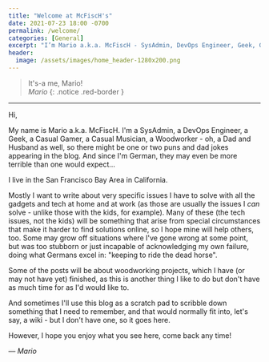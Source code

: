 ```yaml
---
title: "Welcome at McFiscH's"
date: 2021-07-23 18:00 -0700
permalink: /welcome/
categories: [General]
excerpt: "I’m Mario a.k.a. McFiscH - SysAdmin, DevOps Engineer, Geek, Gamer, Musician, Woodworker, Husband and Dad."
header:
  image: /assets/images/home_header-1280x200.png
---
```

>It's-a me, Mario!<br>
>*Mario*
{: .notice .red-border }

---

Hi,

My name is Mario a.k.a. McFiscH. I'm a SysAdmin, a DevOps Engineer, a Geek, a Casual Gamer, a Casual Musician, a Woodworker - oh, a Dad and Husband as well, so there might be one or two puns and dad jokes appearing in the blog. And since I'm German, they may even be more terrible than one would expect...

I live in the San Francisco Bay Area in California.

Mostly I want to write about very specific issues I have to solve with all the gadgets and tech at home and at work (as those are usually the issues I _can_ solve - unlike those with the kids, for example). Many of these (the tech issues, not the kids) will be something that arise from special circumstances that make it harder to find solutions online, so I hope mine will help others, too. Some may grow off situations where I've gone wrong at some point, but was too stubborn or just incapable of acknowledging my own failure, doing what Germans excel in: "keeping to ride the dead horse".

Some of the posts will be about woodworking projects, which I have (or may not have yet) finished, as this is another thing I like to do but don't have as much time for as I'd would like to.

And sometimes I'll use this blog as a scratch pad to scribble down something that I need to remember, and that would normally fit into, let's say, a wiki - but I don't have one, so it goes here.

However, I hope you enjoy what you see here, come back any time!

*&ndash;&ndash; Mario*
